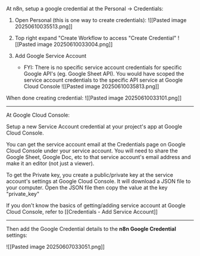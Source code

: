 At n8n, setup a google credential at the Personal → Credentials:
1. Open Personal (this is one way to create credentials):
   ![[Pasted image 20250610035513.png]]

2. Top right expand "Create Workflow to access "Create Credential"
	![[Pasted image 20250610033004.png]]

3. Add Google Service Account
   - FYI: There is no specific service account credentials for specific Google API's (eg. Google Sheet API). You would have scoped the service account credentials to the specific API service at Google Cloud Console
   ![[Pasted image 20250610035813.png]]

When done creating credential:
![[Pasted image 20250610033101.png]]

---

At Google Cloud Console:

Setup a new Service Account credential at your project's app at Google Cloud Console.

You can get the service account email at the Credentials page on Google Cloud Console under your service account. You will need to share the Google Sheet, Google Doc, etc to that service account's email address and make it an editor (not just a viewer).

To get the Private key, you create a public/private key at the service account's settings at Google Cloud Console. It will download a JSON file to your computer. Open the JSON file then copy the value at the key "private_key"

If you don't know the basics of getting/adding service account at Google Cloud Console, refer to [[Credentials - Add Service Account]]

---

Then add the Google Credential details to the **n8n Google Credential** settings:

![[Pasted image 20250607033051.png]]
